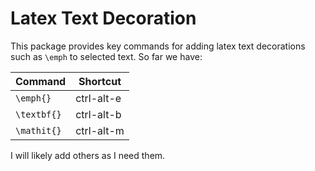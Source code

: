 # Latex Text Decoration

This package provides key commands for adding latex text decorations such as `\emph` to selected text. So far we have:

| Command       | Shortcut      |
| ------------- | ------------- |
| `\emph{}`     | ctrl-alt-e    |
| `\textbf{}`   | ctrl-alt-b    |
| `\mathit{}`   | ctrl-alt-m    |

I will likely add others as I need them.
